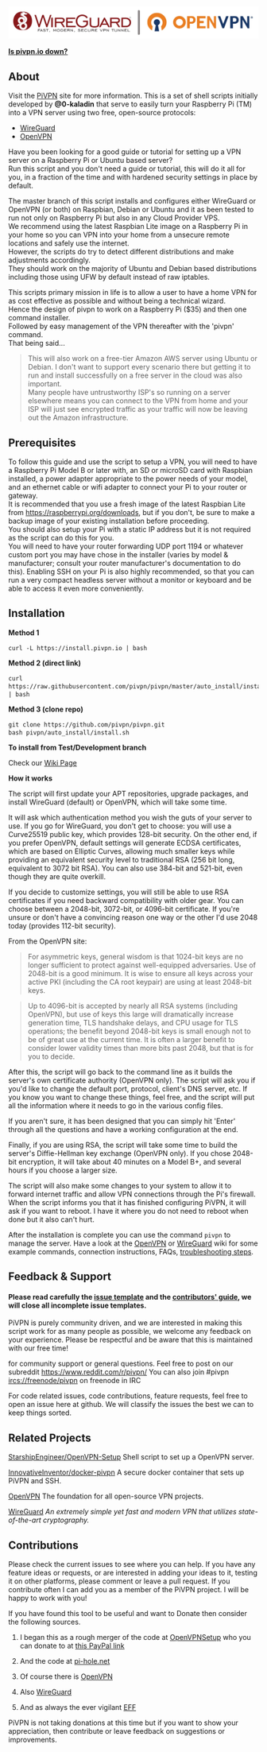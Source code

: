 ![WireGuard + OpenVPN logo](logos.jpg)

**[Is pivpn.io down?](https://p.datadoghq.com/sb/od1t7p4rmqi6x1fm-cd513e61b0eb77a5d5f6a52fe0662205?theme=dark)**

About
-----

Visit the [PiVPN](https://pivpn.io) site for more information.
This is a set of shell scripts initially developed by **@0-kaladin** that serve to easily turn your Raspberry Pi (TM)
into a VPN server using two free, open-source protocols:
  * [WireGuard](https://www.wireguard.com/)
  * [OpenVPN](https://openvpn.net)

Have you been looking for a good guide or tutorial for setting up a VPN server on a Raspberry Pi or Ubuntu based server?  
Run this script and you don't need a guide or tutorial, this will do it all for you, in a fraction of the time and with hardened security settings in place by default.  

The master branch of this script installs and configures either WireGuard or OpenVPN (or both) on Raspbian, Debian or Ubuntu and it as been tested to run not only on Raspberry Pi but also in any Cloud Provider VPS.  
We recommend using the latest Raspbian Lite image on a Raspberry Pi in your home so you can VPN into your home from a unsecure remote locations and safely use the internet.  
However, the scripts do try to detect different distributions and make adjustments accordingly.  
They should work on the majority of Ubuntu and Debian based distributions including those using UFW by default instead of raw iptables.  

This scripts primary mission in life is to allow a user to have a home VPN for as cost effective as possible and without being a technical wizard.  
Hence the design of pivpn to work on a Raspberry Pi ($35) and then one command installer.  
Followed by easy management of the VPN thereafter with the 'pivpn' command.  
That being said...

> This will also work on a free-tier Amazon AWS server using Ubuntu or Debian.  I don't want to support every scenario there but getting it to run and install successfully on a free server in the cloud was also important.  
Many people have untrustworthy ISP's so running on a server elsewhere means you can connect to the VPN from home and your ISP will just see encrypted traffic as your traffic will now be leaving out the Amazon infrastructure.

Prerequisites
-------------

To follow this guide and use the script to setup a VPN, you will need to have
a Raspberry Pi Model B or later with, an SD or microSD card with Raspbian installed,
a power adapter appropriate to the power needs of your model, and an ethernet cable or wifi
adapter to connect your Pi to your router or gateway.  
It is recommended that you use a fresh image of the latest Raspbian Lite from
https://raspberrypi.org/downloads, but if you don't, be sure to make a backup
image of your existing installation before proceeding.  
You should also setup your Pi with a static IP address
but it is not required as the script can do this for you.  
You will need to have your router forwarding UDP port 1194 or whatever custom
port you may have chose in the installer
(varies by model & manufacturer; consult your router manufacturer's documentation to do this).
Enabling SSH on your Pi is also highly recommended, so that you can run a very
compact headless server without a monitor or keyboard and be able to access it
even more conveniently.


Installation
-----------------

**Method 1**
```Shell
curl -L https://install.pivpn.io | bash
```

**Method 2 (direct link)**
```Shell
curl https://raw.githubusercontent.com/pivpn/pivpn/master/auto_install/install.sh | bash
```

**Method 3 (clone repo)**
```Shell
git clone https://github.com/pivpn/pivpn.git
bash pivpn/auto_install/install.sh
```

**To install from Test/Development branch**

Check our [Wiki Page](https://github.com/pivpn/pivpn/wiki#testing)

**How it works**

The script will first update your APT repositories, upgrade packages, and install WireGuard (default) or OpenVPN, which will take some time.

It will ask which authentication method you wish the guts of your server to use. If you go for WireGuard, you don't get to choose: you will use a Curve25519 public key, which provides 128-bit security. On the other end, if you prefer OpenVPN, default settings will generate ECDSA certificates, which are based on Elliptic Curves, allowing much smaller keys while providing an equivalent security level to traditional RSA (256 bit long, equivalent to 3072 bit RSA). You can also use 384-bit and 521-bit, even though they are quite overkill.

If you decide to customize settings, you will still be able to use RSA certificates if you need backward compatibility with older gear. You can choose between a 2048-bit, 3072-bit, or 4096-bit certificate. If you're unsure or don't have a convincing reason one way or the other I'd use 2048 today (provides 112-bit security).

From the OpenVPN site:

> For asymmetric keys, general wisdom is that 1024-bit keys are no longer sufficient to protect against well-equipped adversaries. Use of 2048-bit is a good minimum. It is wise to ensure all keys across your active PKI (including the CA root keypair) are using at least 2048-bit keys.

> Up to 4096-bit is accepted by nearly all RSA systems (including OpenVPN), but use of keys this large will dramatically increase generation time, TLS handshake delays, and CPU usage for TLS operations; the benefit beyond 2048-bit keys is small enough not to be of great use at the current time. It is often a larger benefit to consider lower validity times than more bits past 2048, but that is for you to decide.


After this, the script will go back to the command line as it builds the server's own certificate authority (OpenVPN only). The script will ask you if you'd like to change the default port, protocol, client's DNS server, etc. If you know you want to change these things, feel free, and the script will put all the information where it needs to go in the various config files.

If you aren't sure, it has been designed that you can simply hit 'Enter' through all the questions and have a working configuration at the end.

Finally, if you are using RSA, the script will take some time to build the server's Diffie-Hellman key exchange (OpenVPN only). If you chose 2048-bit encryption, it will take about 40 minutes on a Model B+, and several hours if you choose a larger size.

The script will also make some changes to your system to allow it to forward internet traffic and allow VPN connections through the Pi's firewall. When the script informs you that it has finished configuring PiVPN, it will ask if you want to reboot. I have it where you do not need to reboot when done but it also can't hurt.

After the installation is complete you can use the command `pivpn` to manage the server. Have a look at the [OpenVPN](https://github.com/pivpn/pivpn/wiki/OpenVPN) or [WireGuard](https://github.com/pivpn/pivpn/wiki/WireGuard) wiki for some example commands, connection instructions, FAQs, [troubleshooting steps](https://github.com/pivpn/pivpn/wiki/FAQ#how-do-i-troubleshoot-connection-issues).

Feedback & Support
--------

#### Please read carefully the [issue template](https://github.com/pivpn/pivpn/blob/master/ISSUE_TEMPLATE.md) and the [contributors' guide](https://github.com/pivpn/pivpn/blob/master/CONTRIBUTING.md), we will close all incomplete issue templates.

PiVPN is purely community driven, and we are interested in making this script work for as many people as possible, we welcome any feedback on your experience.
Please be respectful and be aware that this is maintained with our free time!

for community support or general questions.
Feel free to post on our subreddit <https://www.reddit.com/r/pivpn/>
You can also join #pivpn <ircs://freenode/pivpn> on freenode in IRC

For code related issues, code contributions, feature requests, feel free to open an issue here at github.
We will classify the issues the best we can to keep things sorted.


Related Projects
--------
[StarshipEngineer/OpenVPN-Setup](https://github.com/StarshipEngineer/OpenVPN-Setup)
Shell script to set up a OpenVPN server.

[InnovativeInventor/docker-pivpn](https://github.com/InnovativeInventor/docker-pivpn)
A secure docker container that sets up PiVPN and SSH.

[OpenVPN](https://openvpn.net)
The foundation for all open-source VPN projects.

[WireGuard](https://www.wireguard.com/)
*An extremely simple yet fast and modern VPN that utilizes state-of-the-art cryptography.*

Contributions
-------------

Please check the current issues to see where you can help. If you have any
feature ideas or requests, or are interested in adding your ideas to it,
testing it on other platforms, please comment or leave a pull request.
If you contribute often I can add you as a member of the PiVPN project.
I will be happy to work with you!

If you have found this tool to be useful and want to Donate then consider the following
sources.

1. I began this as a rough merger of the code at [OpenVPNSetup](https://github.com/StarshipEngineer/OpenVPN-Setup) who you can donate to at [this PayPal link](https://www.paypal.com/cgi-bin/webscr?cmd=_s-xclick&hosted_button_id=K99QGVL7KA6ZL)

2. And the code at [pi-hole.net](https://github.com/pi-hole/pi-hole)

3. Of course there is [OpenVPN](https://openvpn.net)

4. Also [WireGuard](https://www.wireguard.com/)

5. And as always the ever vigilant [EFF](https://www.eff.org/)

PiVPN is not taking donations at this time but if you want to show your appreciation, then contribute or leave feedback on suggestions or improvements.
